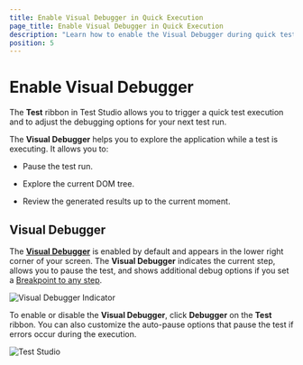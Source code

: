 ```yaml
---
title: Enable Visual Debugger in Quick Execution
page_title: Enable Visual Debugger in Quick Execution
description: "Learn how to enable the Visual Debugger during quick test execution and how to debug a test during its execution."
position: 5
---
```

# Enable Visual Debugger

The **Test** ribbon in Test Studio allows you to trigger a quick test execution and to adjust the debugging options for your next test run.

The __Visual Debugger__ helps you to explore the application while a test is executing. It allows you to:

* Pause the test run.

* Explore the current DOM tree.

* Review the generated results up to the current moment.

## Visual Debugger

The <a href="/troubleshooting-guide/troubleshooting-tools-tg/using-the-visual-debugger" target="_blank">__Visual Debugger__</a> is enabled by default and appears in the lower right corner of your screen. The __Visual Debugger__ indicates the current step, allows you to pause the test, and shows additional debug options if you set a <a href="/features/test-maintenance/steps-pane" target="_blank">Breakpoint to any step</a>.

![Visual Debugger Indicator][1]

To enable or disable the __Visual Debugger__, click __Debugger__ on the __Test__ ribbon. You can also customize the auto-pause options that pause the test if errors occur during the execution.

![Test Studio][2]

[1]: /img/automated-tests/test-execution/quick-run-visual-debugger/fig1.png
[2]: /img/automated-tests/test-execution/quick-run-visual-debugger/fig2.png
